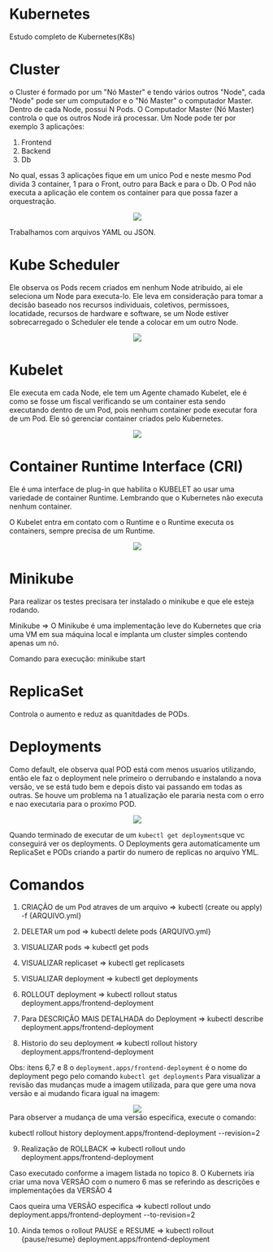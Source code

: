 # Kubernetes

Estudo completo de Kubernetes(K8s)

# Cluster

o Cluster é formado por um "Nó Master" e tendo vários outros "Node", cada "Node" pode ser um computador e o "Nó Master" o computador Master. Dentro de cada Node, possui N Pods. O Computador Master (Nó Master) controla o que os outros Node irá processar.
Um Node pode ter por exemplo 3 aplicações:

1. Frontend
2. Backend
3. Db

No qual, essas 3 aplicações fique em um unico Pod e neste mesmo Pod divida 3 container, 1 para o Front, outro para Back e para o Db.
O Pod não executa a aplicação ele contem os container para que possa fazer a orquestração.

<div align="center">
    <img src="./assets/exemplo_Cluster.png"/>
</div>

Trabalhamos com arquivos YAML ou JSON.

# Kube Scheduler

Ele observa os Pods recem criados em nenhum Node atribuido, ai ele seleciona um Node para executa-lo.
Ele leva em consideração para tomar a decisão baseado nos recursos individuais, coletivos, permissoes, locatidade, recursos de hardware e software, se um Node estiver sobrecarregado o Scheduler ele tende a colocar em um outro Node.

<div align="center">
    <img src="./assets/exemplo_Schedule.png"/>
</div>

# Kubelet

Ele executa em cada Node, ele tem um Agente chamado Kubelet, ele é como se fosse um fiscal verificando se um container esta sendo executando dentro de um Pod, pois nenhum container pode executar fora de um Pod. Ele só gerenciar container criados pelo Kubernetes.

<div align="center">
    <img src="./assets/exemplo_Kubelet.png"/>
</div>

# Container Runtime Interface (CRI)

Ele é uma interface de plug-in que habilita o KUBELET ao usar uma variedade de container Runtime.
Lembrando que o Kubernetes não executa nenhum container.

O Kubelet entra em contato com o Runtime e o Runtime executa os containers, sempre precisa de um Runtime.

<div align="center">
    <img src="./assets/exemplo_Runtime.png"/>
</div>

# Minikube

Para realizar os testes precisara ter instalado o minikube e que ele esteja rodando.

Minikube => O Minikube é uma implementação leve do Kubernetes que cria uma VM em sua máquina local e implanta um cluster simples contendo apenas um nó.

Comando para execução: minikube start

# ReplicaSet

Controla o aumento e reduz as quanitdades de PODs.

# Deployments

Como default, ele observa qual POD está com menos usuarios utilizando, então ele faz o deployment nele primeiro o derrubando e instalando a nova versão, ve se está tudo bem e depois disto vai passando em todas as outras. Se houve um problema na 1 atualização ele pararia nesta com o erro e nao executaria para o proximo POD.

<div align="center">
    <img src="./assets/exemplo_Deployments.png"/>
</div>

Quando terminado de executar de um `kubectl get deployments`que vc conseguirá ver os deployments.
O Deployments gera automaticamente um ReplicaSet e PODs criando a partir do numero de replicas no arquivo YML.

# Comandos

1. CRIAÇÃO de um Pod atraves de um arquivo => kubectl (create ou apply) -f {ARQUIVO.yml}

2. DELETAR um pod => kubectl delete pods {ARQUIVO.yml}

3. VISUALIZAR pods => kubectl get pods

4. VISUALIZAR replicaset => kubectl get replicasets

5. VISUALIZAR deployment => kubectl get deployments

6. ROLLOUT deployment => kubectl rollout status deployment.apps/frontend-deployment

7. Para DESCRIÇÃO MAIS DETALHADA do Deployment => kubectl describe deployment.apps/frontend-deployment

8. Historio do seu deployment => kubectl rollout history deployment.apps/frontend-deployment

Obs: itens 6,7 e 8 o `deployment.apps/frontend-deployment` é o nome do deployment pego pelo comando `kubectl get deployments`
Para visualizar a revisão das mudanças mude a imagem utilizada, para que gere uma nova versão e ai mudando ficara igual na imagem:

<div align="center">
    <img src="./assets/exemplo_deployment_history.png"/>
</div>
Para observer a mudança de uma versão especifica, execute o comando:

kubectl rollout history deployment.apps/frontend-deployment --revision=2

9. Realização de ROLLBACK => kubectl rollout undo deployment.apps/frontend-deployment

Caso executado conforme a imagem listada no topico 8. O Kubernets iria criar uma nova VERSÃO com o numero 6 mas se referindo as descrições e implementações da VERSÃO 4

Caos queira uma VERSÃO especifica => kubectl rollout undo deployment.apps/frontend-deployment --to-revision=2

10. Ainda temos o rollout PAUSE e RESUME => kubectl rollout {pause/resume} deployment.apps/frontend-deployment
